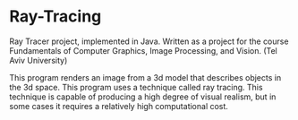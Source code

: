 # Ray-Tracing

Ray Tracer project, implemented in Java. Written as a project for the course Fundamentals of Computer Graphics, Image Processing, and Vision. (Tel Aviv University)

This program renders an image from a 3d model that describes objects in the 3d space. This program uses a technique called ray tracing. This technique is capable of producing a high degree of visual realism, but in some cases it requires a relatively high computational cost.
